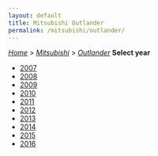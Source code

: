 ```yaml
---
layout: default
title: Mitsubishi Outlander
permalink: /mitsubishi/outlander/
---
```

[*Home*](/) > [*Mitsubishi*](/mitsubishi/) > [*Outlander*](/mitsubishi/outlander/)
**Select year**
- [2007](/mitsubishi/outlander/2007/)
- [2008](/mitsubishi/outlander/2008/)
- [2009](/mitsubishi/outlander/2009/)
- [2010](/mitsubishi/outlander/2010/)
- [2011](/mitsubishi/outlander/2011/)
- [2012](/mitsubishi/outlander/2012/)
- [2013](/mitsubishi/outlander/2013/)
- [2014](/mitsubishi/outlander/2014/)
- [2015](/mitsubishi/outlander/2015/)
- [2016](/mitsubishi/outlander/2016/)